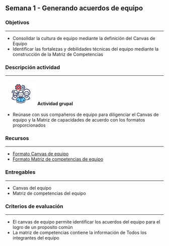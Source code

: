
## Semana 1 - Generando acuerdos de equipo

### Objetivos

---
* Consolidar la cultura de equipo mediante la definición del Canvas de Equipo
* Identificar las fortalezas y debilidades técnicas del equipo mediante la construcción de la Matriz de Competencias

### Descripción actividad

---
#### ![](./../../assets/images/grupo.png) Actividad grupal

* Reúnase con sus compañeros de equipo para diligenciar el Canvas de equipo y la Matriz de capacidades de acuerdo con los formatos proporcionados

### Recursos 

---
* [Formato Canvas de equipo](https://miro.com/app/board/o9J_lR3VCv8=/)
* [Formato Matriz de competencias de equipo](https://miro.com/app/board/o9J_lR28Sls=/)

### Entregables

---
* Canvas del equipo
* Matriz de competencias del equipo

### Criterios de evaluación

---
* El canvas de equipo permite identificar los acuerdos del equipo para el logro de un proposito común
* La matriz de competencias contiene la información de Todos los integrantes del equipo

